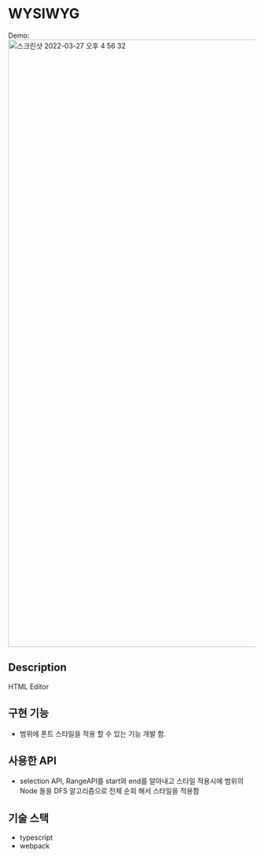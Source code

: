 # WYSIWYG

Demo:
<img width="1236" alt="스크린샷 2022-03-27 오후 4 56 32" src="https://user-images.githubusercontent.com/46440142/160272431-afb1110a-f5a0-48ba-b3ee-58f6dba7d2ff.png">

## Description

HTML Editor

## 구현 기능

- 범위에 폰트 스타일을 적용 할 수 있는 기능 개발 함.

## 사용한 API

- selection API, RangeAPI를 start와 end를 알아내고 스타일 적용시에 범위의 Node 들을 DFS 알고리즘으로 전체 순회 해서 스타일을 적용함

## 기술 스택

- typescript
- webpack
